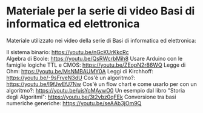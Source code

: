 # Materiale per la serie di video Basi di informatica ed elettronica

Materiale utilizzato nei video della serie di Basi di informatica ed elettronica:

Il sistema binario: https://youtu.be/nGcKUrKkcRc  
Algebra di Boole: https://youtu.be/QsRWcrbMih8 
Usare Arduino con le famiglie logiche TTL e CMOS: https://youtu.be/ZEopN2r86WQ 
Legge di Ohm: https://youtu.be/MsNMBAUMY0A 
Leggi di Kirchhoff: https://youtu.be/-9sFrveN3dU 
Cos'è un algoritmo?: https://youtu.be/I9fJwEfJ7Nw 
Cos'è un flow chart e come usarlo per con un algoritmo?: https://youtu.be/ujsYoMAywO0 
Un esempio dal libro "Storia degli Algoritmi": https://youtu.be/3t2vbz0qFEk 
Conversione tra basi numeriche generiche: https://youtu.be/seAAb3jOm9Q 
